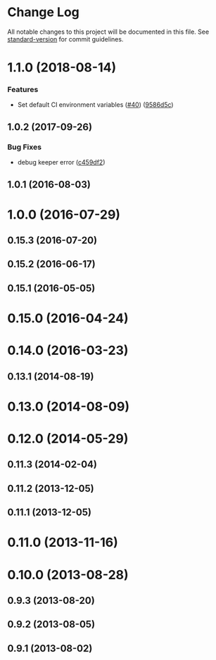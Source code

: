 # Change Log

All notable changes to this project will be documented in this file. See [standard-version](https://github.com/conventional-changelog/standard-version) for commit guidelines.

<a name="1.1.0"></a>
# 1.1.0 (2018-08-14)


### Features

* Set default CI environment variables ([#40](https://github.com/Strider-CD/strider-simple-runner/issues/40)) ([9586d5c](https://github.com/Strider-CD/strider-simple-runner/commit/9586d5c))



<a name="1.0.2"></a>
## 1.0.2 (2017-09-26)


### Bug Fixes

* debug keeper error ([c459df2](https://github.com/Strider-CD/strider-simple-runner/commit/c459df2))



<a name="1.0.1"></a>
## 1.0.1 (2016-08-03)



<a name="1.0.0"></a>
# 1.0.0 (2016-07-29)



<a name="0.15.3"></a>
## 0.15.3 (2016-07-20)



<a name="0.15.2"></a>
## 0.15.2 (2016-06-17)



<a name="0.15.1"></a>
## 0.15.1 (2016-05-05)



<a name="0.15.0"></a>
# 0.15.0 (2016-04-24)



<a name="0.14.0"></a>
# 0.14.0 (2016-03-23)



<a name="0.13.1"></a>
## 0.13.1 (2014-08-19)



<a name="0.13.0"></a>
# 0.13.0 (2014-08-09)



<a name="0.12.0"></a>
# 0.12.0 (2014-05-29)



<a name="0.11.3"></a>
## 0.11.3 (2014-02-04)



<a name="0.11.2"></a>
## 0.11.2 (2013-12-05)



<a name="0.11.1"></a>
## 0.11.1 (2013-12-05)



<a name="0.11.0"></a>
# 0.11.0 (2013-11-16)



<a name="0.10.0"></a>
# 0.10.0 (2013-08-28)



<a name="0.9.3"></a>
## 0.9.3 (2013-08-20)



<a name="0.9.2"></a>
## 0.9.2 (2013-08-05)



<a name="0.9.1"></a>
## 0.9.1 (2013-08-02)
